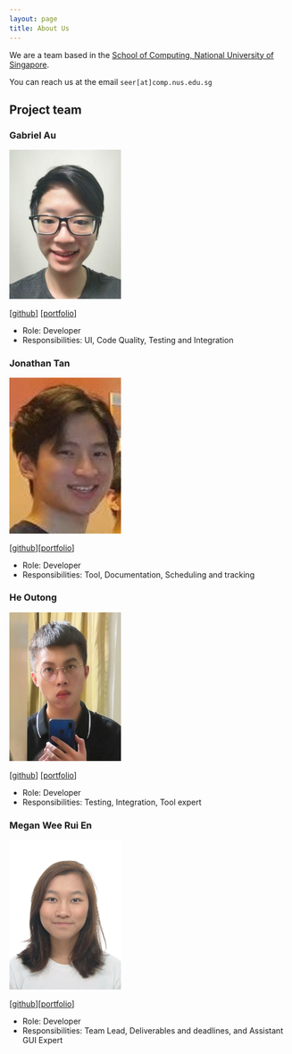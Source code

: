 ```yaml
---
layout: page
title: About Us
---
```


We are a team based in the [School of Computing, National University of Singapore](http://www.comp.nus.edu.sg).

You can reach us at the email `seer[at]comp.nus.edu.sg`

## Project team

[comment]: <> (### John Doe)

[comment]: <> (<img src="images/johndoe.png" width="200px">)

[comment]: <> ([[homepage]&#40;http://www.comp.nus.edu.sg/~damithch&#41;])

[comment]: <> ([[github]&#40;https://github.com/johndoe&#41;])

[comment]: <> ([[portfolio]&#40;team/johndoe.md&#41;])

[comment]: <> (* Role: Project Advisor)

### Gabriel Au

<img src="images/gabau.png" width="200px">

[[github](http://github.com/Gabau)]
[[portfolio](team/gabau.md)]

* Role: Developer
* Responsibilities: UI, Code Quality, Testing and Integration

### Jonathan Tan

<img src="images/fullfatwasabi.png" width="200px">

[[github](http://github.com/fullfatwasabi)][[portfolio](team/Jonathan.md)]

* Role: Developer
* Responsibilities: Tool, Documentation, Scheduling and tracking

[comment]: <> (### Jean Doe)

[comment]: <> (<img src="images/johndoe.png" width="200px">)

[comment]: <> ([[github]&#40;http://github.com/johndoe&#41;])

[comment]: <> (* Role: Developer)

[comment]: <> (* Responsibilities: Dev Ops + Threading)

### He Outong

<img src="images/irvinghe000.png" width="200px">

[[github](http://github.com/IrvingHe000)]
[[portfolio](team/outong.md)]

* Role: Developer
* Responsibilities: Testing, Integration, Tool expert

### Megan Wee Rui En

<img src="images/mweeruien.png" width="200px">

[[github](http://github.com/mweeruien)][[portfolio](team/Megan.md)]

* Role: Developer
* Responsibilities: Team Lead, Deliverables and deadlines, and Assistant GUI Expert
